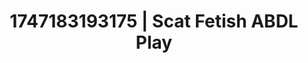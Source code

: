 ---
categories:
- Cuckold kink
- Naughty librarian
- Eco-erotica
- Erotic voice acting
- Cyberpunk intimacy
image: /assets/images/1747183193175.jpg
layout: post
seo:
  description: Featured content with premium ABDL Play, Scat Fetish. HD images available.
  keywords: ABDL Play, Scat Fetish
  og_image: /assets/images/1747183193175.jpg
  schema_type: VisualArtwork
tags:
- ABDL Play
- '#1747183193175'
- Scat Fetish
title: 1747183193175 | Scat Fetish ABDL Play
---